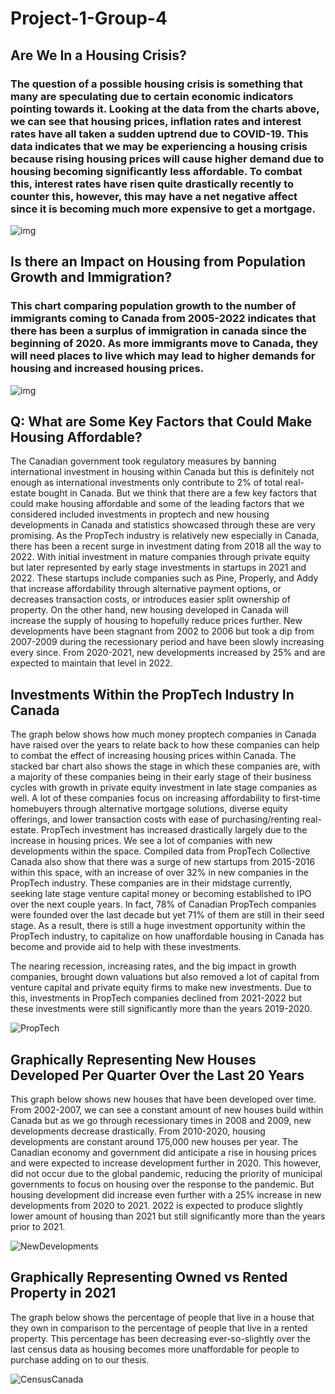 
# Project-1-Group-4

## Are We In a Housing Crisis?

### The question of a possible housing crisis is something that many are speculating due to certain economic indicators pointing towards it. Looking at the data from the charts above, we can see that housing prices, inflation rates and interest rates have all taken a sudden uptrend due to COVID-19. This data indicates that we may be experiencing a housing crisis because rising housing prices will cause higher demand due to housing becoming significantly less affordable. To combat this, interest rates have risen quite drastically recently to counter this, however, this may have a net negative affect since it is becoming much more expensive to get a mortgage.

![img](/img/prime_rates_vs_inflation.png)

## Is there an Impact on Housing from Population Growth and Immigration?

### This chart comparing population growth to the number of immigrants coming to Canada from 2005-2022 indicates that there has been a surplus of immigration in canada since the beginning of 2020. As more immigrants move to Canada,  they will need places to live which may lead to higher demands for housing and increased housing prices.

![img](/img/pop_growth_vs_immigration.png)

Q: What are Some Key Factors that Could Make Housing Affordable?
----------------------------------------------------------------

The Canadian government took regulatory measures by banning
international investment in housing within Canada but this is definitely
not enough as international investments only contribute to 2% of total
real-estate bought in Canada. But we think that there are a few key
factors that could make housing affordable and some of the leading
factors that we considered included investments in proptech and new
housing developments in Canada and statistics showcased through these
are very promising. As the PropTech industry is relatively new
especially in Canada, there has been a recent surge in investment dating
from 2018 all the way to 2022. With initial investment in mature
companies through private equity but later represented by early stage
investments in startups in 2021 and 2022. These startups include
companies such as Pine, Properly, and Addy that increase affordability
through alternative payment options, or decreases transaction costs, or
introduces easier split ownership of property. On the other hand, new
housing developed in Canada will increase the supply of housing to
hopefully reduce prices further. New developments have been stagnant
from 2002 to 2006 but took a dip from 2007-2009 during the recessionary
period and have been slowly increasing every since. From 2020-2021, new
developments increased by 25% and are expected to maintain that level in
2022.

Investments Within the PropTech Industry In Canada
--------------------------------------------------

The graph below shows how much money proptech companies in Canada have
raised over the years to relate back to how these companies can help to
combat the effect of increasing housing prices within Canada. The
stacked bar chart also shows the stage in which these companies are,
with a majority of these companies being in their early stage of their
business cycles with growth in private equity investment in late stage
companies as well. A lot of these companies focus on increasing
affordability to first-time homebuyers through alternative mortgage
solutions, diverse equity offerings, and lower transaction costs with
ease of purchasing/renting real-estate. PropTech investment has
increased drastically largely due to the increase in housing prices. We
see a lot of companies with new developments within the space. Compiled
data from PropTech Collective Canada also show that there was a surge of
new startups from 2015-2016 within this space, with an increase of over
32% in new companies in the PropTech industry. These companies are in
their midstage currently, seeking late stage venture capital money or
becoming established to IPO over the next couple years. In fact, 78% of
Canadian PropTech companies were founded over the last decade but yet
71% of them are still in their seed stage. As a result, there is still a
huge investment opportunity within the PropTech industry, to capitalize
on how unaffordable housing in Canada has become and provide aid to help
with these investments.

The nearing recession, increasing rates, and the big impact in growth
companies, brought down valuations but also removed a lot of capital
from venture capital and private equity firms to make new investments.
Due to this, investments in PropTech companies declined from 2021-2022
but these investments were still significantly more than the years
2019-2020.

![PropTech](PropTech.JPG)

Graphically Representing New Houses Developed Per Quarter Over the Last 20 Years
--------------------------------------------------------------------------------

This graph below shows new houses that have been developed over time.
From 2002-2007, we can see a constant amount of new houses build within
Canada but as we go through recessionary times in 2008 and 2009, new
developments decrease drastically. From 2010-2020, housing developments
are constant around 175,000 new houses per year. The Canadian economy
and government did anticipate a rise in housing prices and were expected
to increase development further in 2020. This however, did not occur due
to the global pandemic, reducing the priority of municipal governments
to focus on housing over the response to the pandemic. But housing
development did increase even further with a 25% increase in new
developments from 2020 to 2021. 2022 is expected to produce slightly
lower amount of housing than 2021 but still significantly more than the
years prior to 2021.

![NewDevelopments](NewDevelopments.JPG)

Graphically Representing Owned vs Rented Property in 2021
---------------------------------------------------------

The graph below shows the percentage of people that live in a house that
they own in comparison to the percentage of people that live in a rented
property. This percentage has been decreasing ever-so-slightly over the
last census data as housing becomes more unaffordable for people to
purchase adding on to our thesis.

![CensusCanada](CensusCanada.JPG)
